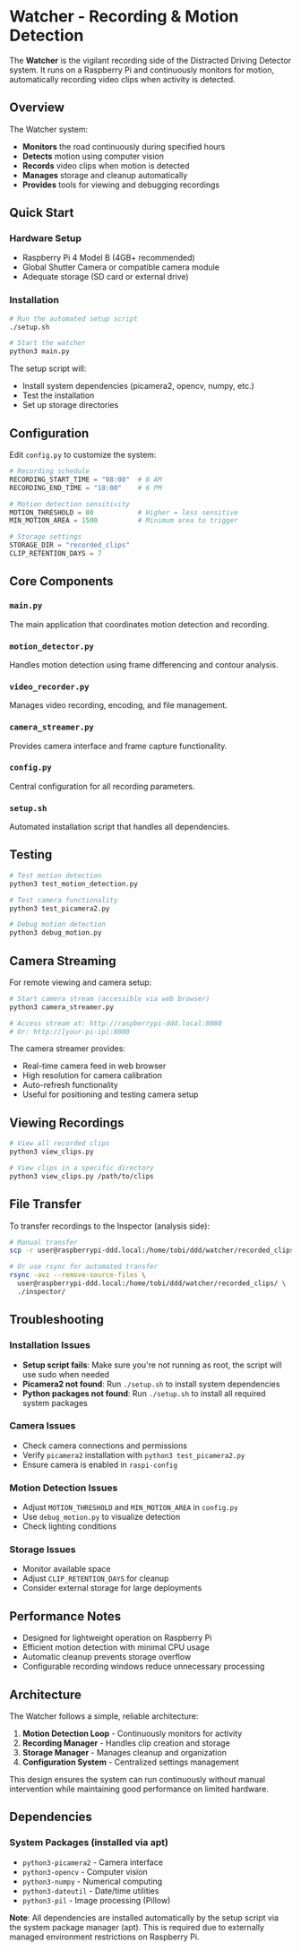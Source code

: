 # Watcher - Recording & Motion Detection

The **Watcher** is the vigilant recording side of the Distracted Driving Detector system. It runs on a Raspberry Pi and continuously monitors for motion, automatically recording video clips when activity is detected.

## Overview

The Watcher system:
- **Monitors** the road continuously during specified hours
- **Detects** motion using computer vision
- **Records** video clips when motion is detected
- **Manages** storage and cleanup automatically
- **Provides** tools for viewing and debugging recordings

## Quick Start

### Hardware Setup
- Raspberry Pi 4 Model B (4GB+ recommended)
- Global Shutter Camera or compatible camera module
- Adequate storage (SD card or external drive)

### Installation

```bash
# Run the automated setup script
./setup.sh

# Start the watcher
python3 main.py
```

The setup script will:
- Install system dependencies (picamera2, opencv, numpy, etc.)
- Test the installation
- Set up storage directories

## Configuration

Edit `config.py` to customize the system:

```python
# Recording schedule
RECORDING_START_TIME = "08:00"  # 8 AM
RECORDING_END_TIME = "18:00"    # 6 PM

# Motion detection sensitivity
MOTION_THRESHOLD = 80           # Higher = less sensitive
MIN_MOTION_AREA = 1500          # Minimum area to trigger

# Storage settings
STORAGE_DIR = "recorded_clips"
CLIP_RETENTION_DAYS = 7
```

## Core Components

### `main.py`
The main application that coordinates motion detection and recording.

### `motion_detector.py`
Handles motion detection using frame differencing and contour analysis.

### `video_recorder.py`
Manages video recording, encoding, and file management.

### `camera_streamer.py`
Provides camera interface and frame capture functionality.

### `config.py`
Central configuration for all recording parameters.

### `setup.sh`
Automated installation script that handles all dependencies.

## Testing

```bash
# Test motion detection
python3 test_motion_detection.py

# Test camera functionality
python3 test_picamera2.py

# Debug motion detection
python3 debug_motion.py
```

## Camera Streaming

For remote viewing and camera setup:

```bash
# Start camera stream (accessible via web browser)
python3 camera_streamer.py

# Access stream at: http://raspberrypi-ddd.local:8080
# Or: http://[your-pi-ip]:8080
```

The camera streamer provides:
- Real-time camera feed in web browser
- High resolution for camera calibration
- Auto-refresh functionality
- Useful for positioning and testing camera setup

## Viewing Recordings

```bash
# View all recorded clips
python3 view_clips.py

# View clips in a specific directory
python3 view_clips.py /path/to/clips
```

## File Transfer

To transfer recordings to the Inspector (analysis side):

```bash
# Manual transfer
scp -r user@raspberrypi-ddd.local:/home/tobi/ddd/watcher/recorded_clips/ ./inspector/

# Or use rsync for automated transfer
rsync -avz --remove-source-files \
  user@raspberrypi-ddd.local:/home/tobi/ddd/watcher/recorded_clips/ \
  ./inspector/
```

## Troubleshooting

### Installation Issues
- **Setup script fails**: Make sure you're not running as root, the script will use sudo when needed
- **Picamera2 not found**: Run `./setup.sh` to install system dependencies
- **Python packages not found**: Run `./setup.sh` to install all required system packages

### Camera Issues
- Check camera connections and permissions
- Verify `picamera2` installation with `python3 test_picamera2.py`
- Ensure camera is enabled in `raspi-config`

### Motion Detection Issues
- Adjust `MOTION_THRESHOLD` and `MIN_MOTION_AREA` in `config.py`
- Use `debug_motion.py` to visualize detection
- Check lighting conditions

### Storage Issues
- Monitor available space
- Adjust `CLIP_RETENTION_DAYS` for cleanup
- Consider external storage for large deployments

## Performance Notes

- Designed for lightweight operation on Raspberry Pi
- Efficient motion detection with minimal CPU usage
- Automatic cleanup prevents storage overflow
- Configurable recording windows reduce unnecessary processing

## Architecture

The Watcher follows a simple, reliable architecture:
1. **Motion Detection Loop** - Continuously monitors for activity
2. **Recording Manager** - Handles clip creation and storage
3. **Storage Manager** - Manages cleanup and organization
4. **Configuration System** - Centralized settings management

This design ensures the system can run continuously without manual intervention while maintaining good performance on limited hardware.

## Dependencies

### System Packages (installed via apt)
- `python3-picamera2` - Camera interface
- `python3-opencv` - Computer vision
- `python3-numpy` - Numerical computing
- `python3-dateutil` - Date/time utilities
- `python3-pil` - Image processing (Pillow)

**Note**: All dependencies are installed automatically by the setup script via the system package manager (apt). This is required due to externally managed environment restrictions on Raspberry Pi.